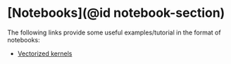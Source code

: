 # [Notebooks](@id notebook-section)

The following links provide some useful examples/tutorial in the format of
notebooks:

- [Vectorized kernels](https://github.com/WaveProp/HMatrices.jl/blob/main/notebooks/vectorization.jl)